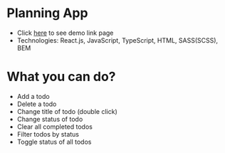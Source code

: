# Planning App
- Click [here](https://anna-inozemets.github.io/planning-app/) to see demo link page
- Technologies: React.js, JavaScript, TypeScript, HTML, SASS(SCSS), BEM

# What you can do?
- Add a todo
- Delete a todo
- Change title of todo (double click)
- Change status of todo
- Clear all completed todos
- Filter todos by status
- Toggle status of all todos
